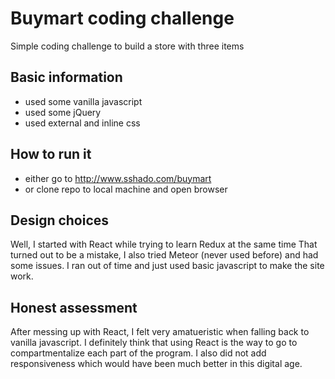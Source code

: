 # Buymart coding challenge
Simple coding challenge to build a store with three items

## Basic information
- used some vanilla javascript
- used some jQuery
- used external and inline css

## How to run it
- either go to http://www.sshado.com/buymart
- or clone repo to local machine and open browser

## Design choices
Well, I started with React while trying to learn Redux at the same time
That turned out to be a mistake, I also tried Meteor (never used before)
and had some issues. I ran out of time and just used basic javascript to
make the site work.

## Honest assessment
After messing up with React, I felt very amatueristic when falling back
to vanilla javascript. I definitely think that using React is the way to
go to compartmentalize each part of the program. I also did not add
responsiveness which would have been much better in this digital age.
